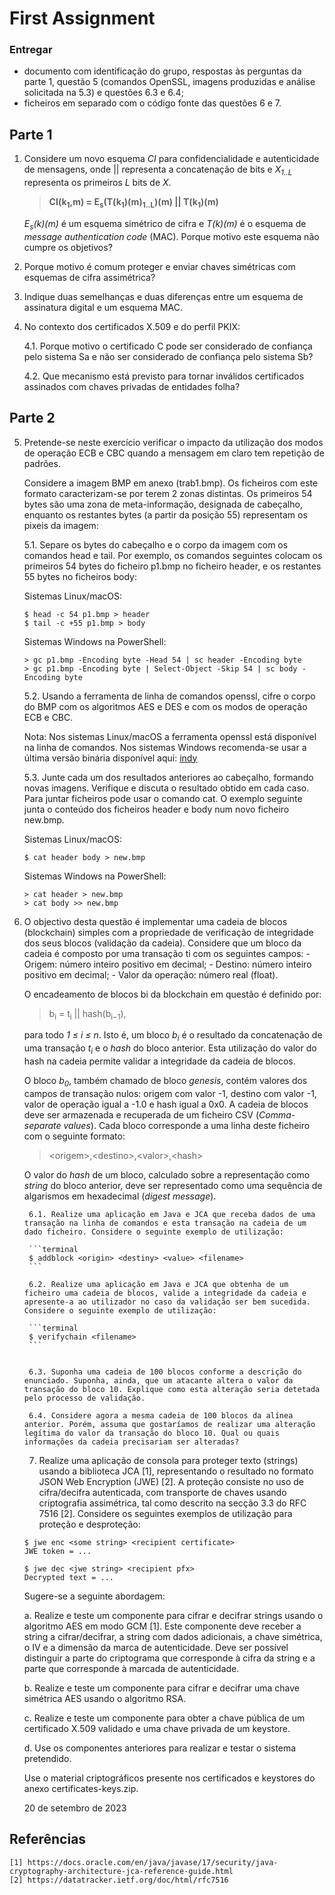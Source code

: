 # First Assignment

### Entregar
- documento com identificação do grupo, respostas às perguntas da parte 1, questão 5 (comandos OpenSSL, imagens produzidas e análise solicitada na 5.3) e questões 6.3 e 6.4;
- ficheiros em separado com o código fonte das questões 6 e 7.

## Parte 1
1. Considere um novo esquema *CI* para confidencialidade e autenticidade de mensagens, onde || representa a concatenação de bits e *X<sub>1..L</sub>* representa os primeiros *L* bits de *X*.
    > **CI(k<sub>1</sub>,m) = E<sub>s</sub>(T(k<sub>1</sub>)(m)<sub>1..L</sub>)(m) || T(k<sub>1</sub>)(m)**

    *E<sub>s</sub>(k)(m)* é um esquema simétrico de cifra e *T(k)(m)* é o esquema de *message authentication code* (MAC). Porque motivo este esquema não cumpre os objetivos?

2. Porque motivo é comum proteger e enviar chaves simétricas com esquemas de cifra assimétrica?

3. Indique duas semelhanças e duas diferenças entre um esquema de assinatura digital e um esquema MAC.

4. No contexto dos certificados X.509 e do perfil PKIX:

    4.1. Porque motivo o certificado C pode ser considerado de confiança pelo sistema Sa e não ser considerado de confiança pelo sistema Sb?
    
    4.2. Que mecanismo está previsto para tornar inválidos certificados assinados com chaves privadas de entidades folha?

## Parte 2

5. Pretende-se neste exercício verificar o impacto da utilização dos modos de operação ECB e CBC quando a mensagem em claro tem repetição de padrões.

    Considere a imagem BMP em anexo (trab1.bmp). Os ficheiros com este formato caracterizam-se por terem 2 zonas distintas. Os primeiros 54 bytes são uma zona de meta-informação, designada de cabeçalho, enquanto os restantes bytes (a partir da posição 55) representam os pixeis da imagem:

    5.1. Separe os bytes do cabeçalho e o corpo da imagem com os comandos head e tail. Por exemplo, os comandos seguintes colocam os primeiros 54 bytes do ficheiro p1.bmp no ficheiro header, e os
restantes 55 bytes no ficheiros body:

    Sistemas Linux/macOS:
    ```terminal
    $ head -c 54 p1.bmp > header
    $ tail -c +55 p1.bmp > body
    ```
    Sistemas Windows na PowerShell:
    ```terminal
    > gc p1.bmp -Encoding byte -Head 54 | sc header -Encoding byte
    > gc p1.bmp -Encoding byte | Select-Object -Skip 54 | sc body -Encoding byte
    ```

    5.2. Usando a ferramenta de linha de comandos openssl, cifre o corpo do BMP com os algoritmos AES e DES e com os modos de operação ECB e CBC.

    Nota: Nos sistemas Linux/macOS a ferramenta openssl está disponível na linha de comandos. Nos sistemas Windows recomenda-se usar a última versão binária disponível aqui: [indy](https://indy.fulgan.com/SSL/)

    5.3. Junte cada um dos resultados anteriores ao cabeçalho, formando  novas imagens. Verifique e discuta o resultado obtido em cada caso. Para juntar ficheiros pode usar o comando cat. O exemplo seguinte junta o conteúdo dos ficheiros header e body num novo ficheiro new.bmp.

    Sistemas Linux/macOS:
    ```terminal
    $ cat header body > new.bmp
    ```

    Sistemas Windows na PowerShell:
    ```terminal
    > cat header > new.bmp
    > cat body >> new.bmp
    ```

6. O objectivo desta questão é implementar uma cadeia de blocos (blockchain) simples com a propriedade de verificação de integridade dos seus blocos (validação da cadeia). Considere que um bloco da cadeia é composto por uma transação ti com os seguintes campos:
        - Origem: número inteiro positivo em decimal;
        - Destino: número inteiro positivo em decimal;
        - Valor da operação: número real (float).
    
    O encadeamento de blocos bi da blockchain em questão é definido por:
    
    > b<sub>i</sub> = t<sub>i</sub> || hash(b<sub>i−1</sub>),

    para todo *1 ≤ i ≤ n*. Isto é, um bloco *b<sub>i</sub>* é o resultado da concatenação de uma transação *t<sub>i</sub>* e o *hash* do bloco anterior. Esta utilização do valor do hash na cadeia permite validar a integridade da cadeia de blocos.

    O bloco *b<sub>0</sub>*, também chamado de bloco *genesis*, contém valores dos campos de transação nulos: origem com valor -1, destino com valor -1, valor de operação igual a -1.0 e hash igual a 0x0. A cadeia de blocos deve ser armazenada e recuperada de um ficheiro CSV (*Comma-separate values*). Cada bloco corresponde a uma linha deste ficheiro com o seguinte formato:
    > \<origem>,\<destino>,\<valor>,\<hash>

    O valor do *hash* de um bloco, calculado sobre a representação como *string* do bloco anterior, deve ser representado como uma sequência de algarismos em hexadecimal (*digest message*).

        6.1. Realize uma aplicação em Java e JCA que receba dados de uma transação na linha de comandos e esta transação na cadeia de um dado ficheiro. Considere o seguinte exemplo de utilização:
        
        ```terminal
        $ addblock <origin> <destiny> <value> <filename>
        ```

        6.2. Realize uma aplicação em Java e JCA que obtenha de um ficheiro uma cadeia de blocos, valide a integridade da cadeia e apresente-a ao utilizador no caso da validação ser bem sucedida. Considere o seguinte exemplo de utilização:
        
        ```terminal
        $ verifychain <filename>
        ```


        6.3. Suponha uma cadeia de 100 blocos conforme a descrição do enunciado. Suponha, ainda, que um atacante altera o valor da transação do bloco 10. Explique como esta alteração seria detetada pelo processo de validação.

        6.4. Considere agora a mesma cadeia de 100 blocos da alínea anterior. Porém, assuma que gostaríamos de realizar uma alteração legítima do valor da transação do bloco 10. Qual ou quais informações da cadeia precisariam ser alteradas?
    
    7. Realize uma aplicação de consola para proteger texto (strings) usando a biblioteca JCA [1], representando o resultado no formato JSON Web Encryption (JWE) [2]. A proteção consiste no uso de cifra/decifra autenticada, com transporte de chaves usando criptografia assimétrica, tal como descrito na secção 3.3 do RFC 7516 [2]. Considere os seguintes exemplos de utilização para proteção e desproteção:
    
    ```terminal
    $ jwe enc <some string> <recipient certificate>
    JWE token = ...

    $ jwe dec <jwe string> <recipient pfx>
    Decrypted text = ...
    ```

    Sugere-se a seguinte abordagem:

    a. Realize e teste um componente para cifrar e decifrar strings usando o algoritmo AES em modo GCM [1]. Este componente deve receber a string a cifrar/decifrar, a string com dados adicionais, a chave simétrica, o IV e a dimensão da marca de autenticidade. Deve ser possível distinguir a parte do criptograma que corresponde à cifra da string e a parte que corresponde à marcada de autenticidade.

    b. Realize e teste um componente para cifrar e decifrar uma chave simétrica AES usando o algoritmo RSA.

    c. Realize e teste um componente para obter a chave pública de um certificado X.509 validado e uma chave privada de um keystore.

    d. Use os componentes anteriores para realizar e testar o sistema pretendido.

    Use o material criptográficos presente nos certificados e keystores do anexo certificates-keys.zip.

    20 de setembro de 2023


## Referências
    [1] https://docs.oracle.com/en/java/javase/17/security/java-cryptography-architecture-jca-reference-guide.html
    [2] https://datatracker.ietf.org/doc/html/rfc7516
